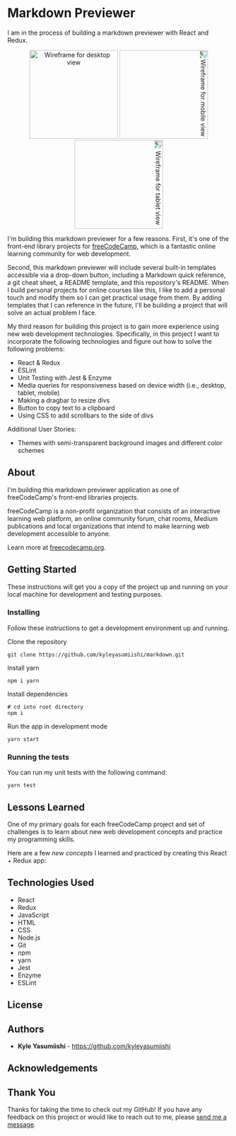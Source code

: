 # Markdown Previewer

I am in the process of building a markdown previewer with React and Redux. 

<p align="center">
<img src="https://gdurl.com/BHe7" alt="Wireframe for desktop view" width="200" height="200">
<img src="https://gdurl.com/HMDM" alt="Wireframe for mobile view" width="200" height="200" style="transform:rotate(90deg)">
<img src="https://gdurl.com/EZfX" alt="Wireframe for tablet view" width="200" height="200" style="transform:rotate(90deg)">
</p>

I'm building this markdown previewer for a few reasons. First, it's one of the front-end library projects for <a href="https://learn.freecodecamp.org/front-end-libraries/front-end-libraries-projects/build-a-markdown-previewer">freeCodeCamp</a>, which is a fantastic online learning community for web development. 

Second, this markdown previewer will include several built-in templates accessible via a drop-down button, including a Markdown quick reference, a git cheat sheet, a README template, and this repository's README. When I build personal projects for online courses like this, I like to add a personal touch and modify them so I can get practical usage from them. By adding templates that I can reference in the future, I'll be building a project that will solve an actual problem I face. 

My third reason for building this project is to gain more experience using new web development technologies. Specifically, in this project I want to incorporate the following technologies and figure out how to solve the following problems:

* React & Redux
* ESLint
* Unit Testing with Jest & Enzyme
* Media queries for responsiveness based on device width (i.e., desktop, tablet, mobile)
* Making a dragbar to resize divs
* Button to copy text to a clipboard 
* Using CSS to add scrollbars to the side of divs

Additional User Stories:

* Themes with semi-transparent background images and different color schemes

## About

I'm building this markdown previewer application as one of freeCodeCamp's front-end libraries projects.

freeCodeCamp is a non-profit organization that consists of an interactive learning web platform, an online community forum, chat rooms, Medium publications and local organizations that intend to make learning web development accessible to anyone.

Learn more at <a href="https://www.freecodecamp.org/">freecodecamp.org</a>.

## Getting Started

These instructions will get you a copy of the project up and running on your local machine for development and testing purposes. 

### Installing

Follow these instructions to get a development environment up and running.

Clone the repository 

```
git clone https://github.com/kyleyasumiishi/markdown.git
```

Install yarn

```
npm i yarn
```

Install dependencies

```
# cd into root directory
npm i
```

Run the app in development mode

```
yarn start
```

### Running the tests

You can run my unit tests with the following command:

```
yarn test
```

## Lessons Learned

One of my primary goals for each freeCodeCamp project and set of challenges is to learn about new web development concepts and practice my programming skills.

Here are a few <em>new concepts</em> I learned and practiced by creating this React + Redux app:

## Technologies Used

* React
* Redux
* JavaScript
* HTML
* CSS
* Node.js
* Git
* npm
* yarn
* Jest
* Enzyme
* ESLint

## License

## Authors

* **Kyle Yasumiishi** - https://github.com/kyleyasumiishi

## Acknowledgements

## Thank You

Thanks for taking the time to check out my GitHub! If you have any feedback on this project or would like to reach out to me, please <a href="https://kyleyasumiishi.github.io/portfolio/">send me a message</a>.